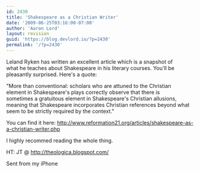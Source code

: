 ```yaml
---
id: 2430
title: 'Shakespeare as a Christian Writer'
date: '2009-06-25T03:16:00-07:00'
author: 'Aaron Lord'
layout: revision
guid: 'https://blog.devlord.io/?p=2430'
permalink: '/?p=2430'
---
```


Leland Ryken has written an excellent article which is a snapshot of  <br>what he teaches about Shakespeare in his literary courses. You&#039;ll be  <br>pleasantly surprised.  Here&#039;s a quote:<p>"More than conventional: scholars who are attuned to the Christian  <br>element in Shakespeare&#039;s plays correctly observe that there is  <br>sometimes a gratuitous element in Shakespeare&#039;s Christian allusions,  <br>meaning that Shakespeare incorporates Christian references beyond what  <br>seem to be strictly required by the context."<p>You can find it here: <a href="http://www.reformation21.org/articles/shakespeare-as-a-christian-writer.php">http://www.reformation21.org/articles/shakespeare-as-a-christian-writer.php</a><p>I highly recommed reading the whole thing.<p>HT: JT @ <a href="http://theologica.blogspot.com/">http://theologica.blogspot.com/</a><p>Sent from my iPhone<div class="blogger-post-footer"></div>